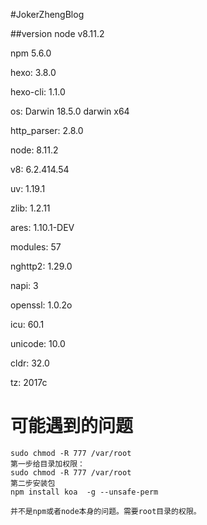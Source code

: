#JokerZhengBlog

##version
node v8.11.2

npm  5.6.0

hexo: 3.8.0

hexo-cli: 1.1.0

os: Darwin 18.5.0 darwin x64

http_parser: 2.8.0

node: 8.11.2

v8: 6.2.414.54

uv: 1.19.1

zlib: 1.2.11

ares: 1.10.1-DEV

modules: 57

nghttp2: 1.29.0

napi: 3

openssl: 1.0.2o

icu: 60.1

unicode: 10.0

cldr: 32.0

tz: 2017c

# 可能遇到的问题
```
sudo chmod -R 777 /var/root
第一步给目录加权限：
sudo chmod -R 777 /var/root
第二步安装包
npm install koa  -g --unsafe-perm

并不是npm或者node本身的问题。需要root目录的权限。
```